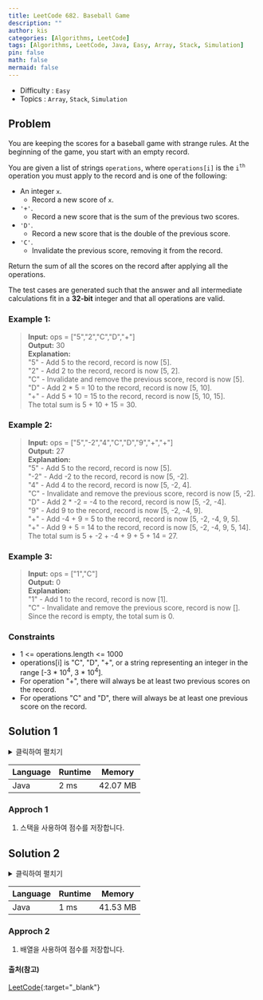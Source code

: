 ```yaml
---
title: LeetCode 682. Baseball Game
description: ""
author: kis
categories: [Algorithms, LeetCode]
tags: [Algorithms, LeetCode, Java, Easy, Array, Stack, Simulation]
pin: false
math: false
mermaid: false
---
```


- Difficulty : `Easy`
- Topics : `Array`, `Stack`, `Simulation`

## Problem

 You are keeping the scores for a baseball game with strange rules. At the beginning of the game, you start with an empty record.

You are given a list of strings `operations`, where `operations[i]` is the `i`<sup>`th`</sup> operation you must apply to the record and is one of the following:

- An integer `x`.
  - Record a new score of `x`.
- `'+'`.
   - Record a new score that is the sum of the previous two scores.
- `'D'`.
  - Record a new score that is the double of the previous score.
- `'C'`.
  - Invalidate the previous score, removing it from the record.

Return the sum of all the scores on the record after applying all the operations.

The test cases are generated such that the answer and all intermediate calculations fit in a **32-bit** integer and that all operations are valid.
 

### Example 1:

> **Input:** ops = ["5","2","C","D","+"]      
> **Output:** 30     
> **Explanation:**    
> "5" - Add 5 to the record, record is now [5].  
> "2" - Add 2 to the record, record is now [5, 2].  
> "C" - Invalidate and remove the previous score, record is now [5].  
> "D" - Add 2 * 5 = 10 to the record, record is now [5, 10].  
> "+" - Add 5 + 10 = 15 to the record, record is now [5, 10, 15].  
> The total sum is 5 + 10 + 15 = 30.  

### Example 2:

> **Input:**  ops = ["5","-2","4","C","D","9","+","+"]          
> **Output:**  27   
> **Explanation:**   
> "5" - Add 5 to the record, record is now [5].  
> "-2" - Add -2 to the record, record is now [5, -2].  
> "4" - Add 4 to the record, record is now [5, -2, 4].  
> "C" - Invalidate and remove the previous score, record is now [5, -2].  
> "D" - Add 2 * -2 = -4 to the record, record is now [5, -2, -4].  
> "9" - Add 9 to the record, record is now [5, -2, -4, 9].  
> "+" - Add -4 + 9 = 5 to the record, record is now [5, -2, -4, 9, 5].  
> "+" - Add 9 + 5 = 14 to the record, record is now [5, -2, -4, 9, 5, 14].  
> The total sum is 5 + -2 + -4 + 9 + 5 + 14 = 27.

### Example 3:

> **Input:**  ops = ["1","C"]          
> **Output:** 0    
> **Explanation:**   
> "1" - Add 1 to the record, record is now [1].  
> "C" - Invalidate and remove the previous score, record is now [].   
> Since the record is empty, the total sum is 0.
 


### Constraints

- 1 <= operations.length <= 1000
- operations[i] is "C", "D", "+", or a string representing an integer in the range [-3 * 10<sup>4</sup>, 3 * 10<sup>4</sup>].
- For operation "+", there will always be at least two previous scores on the record.
- For operations "C" and "D", there will always be at least one previous score on the record.


## Solution 1

<details>
<summary>클릭하여 펼치기</summary>
<div markdown="1">

```java
class Solution {
    public int calPoints(String[] operations) {
        Stack<Integer> stack = new Stack<>();
        for(String s : operations){
            switch(s){
                case "C":
                    stack.pop();
                    break;
                case "D":
                    stack.push(stack.peek()*2);
                    break;
                case "+":
                    int a = stack.pop();
                    int b = stack.peek();
                    stack.push(a);
                    stack.push(a+b);
                    break;
                default:
                    stack.push(Integer.parseInt(s));
            }
        }

        int sum = 0;
        while(!stack.isEmpty()){
            sum += stack.pop();
        }

        return sum;        
    }
}
```
</div>
</details>

| Language | Runtime | Memory |
| --- | --- | --- |
| Java | 2 ms | 42.07 MB |

### Approch 1

1. 스택을 사용하여 점수를 저장합니다.



## Solution 2

<details>
<summary>클릭하여 펼치기</summary>
<div markdown="1">

```java
class Solution {
    public int calPoints(String[] operations) {
        int[] score = new int[operations.length];
        int index=0;
        for(String s:operations){
            switch(s){
                case "C":
                    index--;
                    break;
                case "D":
                    score[index] = 2 * score[index - 1];
                    index++;
                    break;
                case "+":
                    score[index] = score[index - 1] + score[index - 2];
                    index++;
                    break;
                default:
                    score[index] = Integer.parseInt(s);
                    index++;
            }            
        }
        int sum=0;
        for(int i = 0; i < index; i++){
            sum += score[i];
        }
        return sum;    
    }
}

```
</div>
</details>

| Language | Runtime | Memory |
| --- | --- | --- |
| Java | 1 ms | 41.53 MB |

### Approch 2

1. 배열을 사용하여 점수를 저장합니다.



#### 출처(참고)

[LeetCode](https://leetcode.com/problems/baseball-game/){:target="\_blank"}

